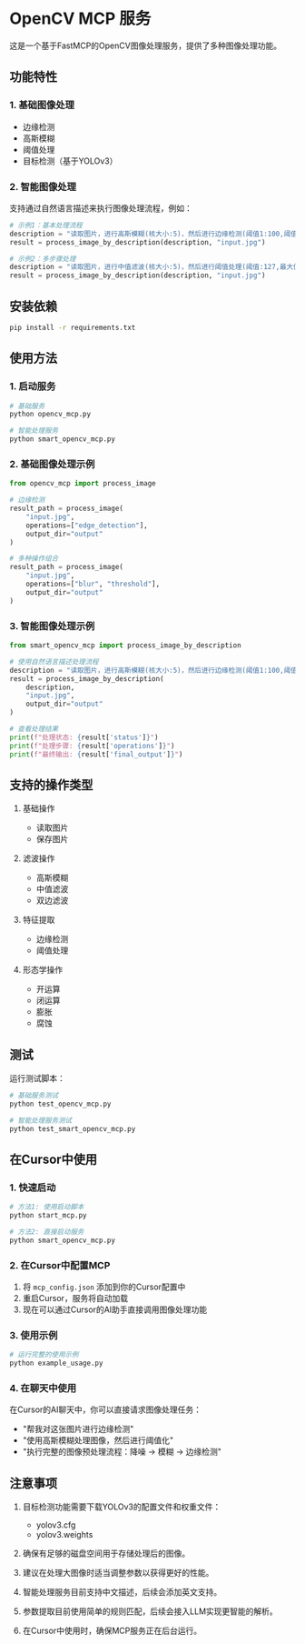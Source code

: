 # OpenCV MCP 服务

这是一个基于FastMCP的OpenCV图像处理服务，提供了多种图像处理功能。

## 功能特性

### 1. 基础图像处理
- 边缘检测
- 高斯模糊
- 阈值处理
- 目标检测（基于YOLOv3）

### 2. 智能图像处理
支持通过自然语言描述来执行图像处理流程，例如：
```python
# 示例1：基本处理流程
description = "读取图片，进行高斯模糊(核大小:5)，然后进行边缘检测(阈值1:100,阈值2:200)"
result = process_image_by_description(description, "input.jpg")

# 示例2：多步骤处理
description = "读取图片，进行中值滤波(核大小:5)，然后进行阈值处理(阈值:127,最大值:255)，最后进行形态学操作(操作:open,核大小:3)"
result = process_image_by_description(description, "input.jpg")
```

## 安装依赖

```bash
pip install -r requirements.txt
```

## 使用方法

### 1. 启动服务

```bash
# 基础服务
python opencv_mcp.py

# 智能处理服务
python smart_opencv_mcp.py
```

### 2. 基础图像处理示例

```python
from opencv_mcp import process_image

# 边缘检测
result_path = process_image(
    "input.jpg",
    operations=["edge_detection"],
    output_dir="output"
)

# 多种操作组合
result_path = process_image(
    "input.jpg",
    operations=["blur", "threshold"],
    output_dir="output"
)
```

### 3. 智能图像处理示例

```python
from smart_opencv_mcp import process_image_by_description

# 使用自然语言描述处理流程
description = "读取图片，进行高斯模糊(核大小:5)，然后进行边缘检测(阈值1:100,阈值2:200)"
result = process_image_by_description(
    description,
    "input.jpg",
    output_dir="output"
)

# 查看处理结果
print(f"处理状态: {result['status']}")
print(f"处理步骤: {result['operations']}")
print(f"最终输出: {result['final_output']}")
```

## 支持的操作类型

1. 基础操作
   - 读取图片
   - 保存图片

2. 滤波操作
   - 高斯模糊
   - 中值滤波
   - 双边滤波

3. 特征提取
   - 边缘检测
   - 阈值处理

4. 形态学操作
   - 开运算
   - 闭运算
   - 膨胀
   - 腐蚀

## 测试

运行测试脚本：

```bash
# 基础服务测试
python test_opencv_mcp.py

# 智能处理服务测试
python test_smart_opencv_mcp.py
```

## 在Cursor中使用

### 1. 快速启动
```bash
# 方法1: 使用启动脚本
python start_mcp.py

# 方法2: 直接启动服务
python smart_opencv_mcp.py
```

### 2. 在Cursor中配置MCP
1. 将 `mcp_config.json` 添加到你的Cursor配置中
2. 重启Cursor，服务将自动加载
3. 现在可以通过Cursor的AI助手直接调用图像处理功能

### 3. 使用示例
```bash
# 运行完整的使用示例
python example_usage.py
```

### 4. 在聊天中使用
在Cursor的AI聊天中，你可以直接请求图像处理任务：
- "帮我对这张图片进行边缘检测"
- "使用高斯模糊处理图像，然后进行阈值化"
- "执行完整的图像预处理流程：降噪 → 模糊 → 边缘检测"

## 注意事项

1. 目标检测功能需要下载YOLOv3的配置文件和权重文件：
   - yolov3.cfg
   - yolov3.weights

2. 确保有足够的磁盘空间用于存储处理后的图像。

3. 建议在处理大图像时适当调整参数以获得更好的性能。

4. 智能处理服务目前支持中文描述，后续会添加英文支持。

5. 参数提取目前使用简单的规则匹配，后续会接入LLM实现更智能的解析。

6. 在Cursor中使用时，确保MCP服务正在后台运行。 